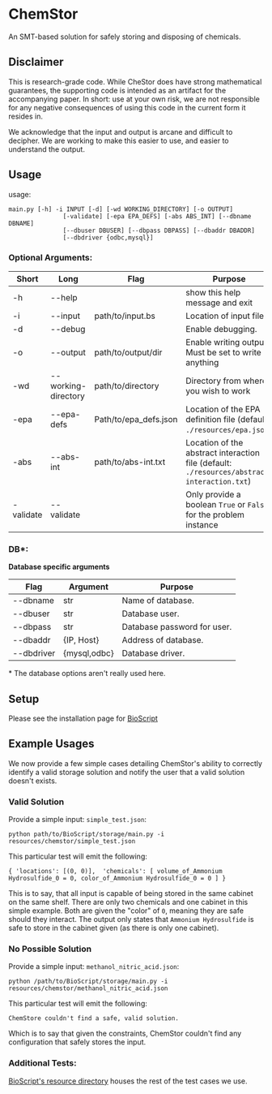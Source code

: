 # ChemStor
An SMT-based solution for safely storing and disposing of chemicals.

## Disclaimer

This is research-grade code.
While CheStor does have strong mathematical guarantees, the supporting code is intended as an artifact for the accompanying paper.
In short: use at your own risk, we are not responsible for any negative consequences of using this code in the current form it resides in.

We acknowledge that the input and output is arcane and difficult to decipher.
We are working to make this easier to use, and easier to understand the output.

## Usage

usage: 
```
main.py [-h] -i INPUT [-d] [-wd WORKING_DIRECTORY] [-o OUTPUT]
               [-validate] [-epa EPA_DEFS] [-abs ABS_INT] [--dbname DBNAME]
               [--dbuser DBUSER] [--dbpass DBPASS] [--dbaddr DBADDR]
               [--dbdriver {odbc,mysql}]
```

### Optional Arguments:

| Short             | Long                  | Flag                                      | Purpose                                               |
| ------------------|-----------------------|-------------------------------------------|-------------------------------------------------------|
| -h                | --help                |                                           | show this help message and exit                       |
| -i                | --input               | path/to/input.bs                          | Location of input file                                |
| -d                | --debug               |                                           | Enable debugging.                                     |
| -o                | --output              | path/to/output/dir                        | Enable writing output. Must be set to write anything  |
| -wd               | --working-directory   | path/to/directory                         | Directory from where you wish to work                 |
| -epa              | --epa-defs            | Path/to/epa_defs.json         | Location of the EPA definition file (default: `./resources/epa.json`)                         |
| -abs              | --abs-int             | path/to/abs-int.txt           | Location of the abstract interaction file (default: `./resources/abstract-interaction.txt`)   |
| -validate         | --validate            |                                           | Only provide a boolean `True` or `False` for the problem instance |

### DB*:
**Database specific arguments**

| Flag              | Argument      | Purpose                                   |
|-------------------|---------------|-------------------------------------------|
| --dbname          | str           | Name of database.                         |
| --dbuser          | str           | Database user.                            |
| --dbpass          | str           | Database password for user.               |
| --dbaddr          | {IP, Host}    | Address of database.                      |
| --dbdriver        | {mysql,odbc}  | Database driver.                          |

\* The database options aren't really used here.

## Setup

Please see the installation page for [BioScript](https://github.com/lilott8/BioScript)

## Example Usages

We now provide a few simple cases detailing ChemStor's ability to correctly identify a valid storage solution and notify the user that a valid solution doesn't exists.

### Valid Solution
Provide a simple input: `simple_test.json`:

```python path/to/BioScript/storage/main.py -i resources/chemstor/simple_test.json```

This particular test will emit the following:

 `{
    'locations': [(0, 0)], 
    'chemicals': [
        volume_of_Ammonium Hydrosulfide_0 = 0,
        color_of_Ammonium Hydrosulfide_0 = 0
    ]
 }`
 
 This is to say, that all input is capable of being stored in the same cabinet on the same shelf.
 There are only two chemicals and one cabinet in this simple example.
 Both are given the "color" of `0`, meaning they are safe should they interact.
 The output only states that `Ammonium Hydrosulfide` is safe to store in the cabinet given (as there is only one cabinet).  
 
 ### No Possible Solution
 
 Provide a simple input: `methanol_nitric_acid.json`:
 
 ```python /path/to/BioScript/storage/main.py -i resources/chemstor/methanol_nitric_acid.json```
 
 This particular test will emit the following:
 
 ```
ChemStore couldn't find a safe, valid solution.
``` 

 Which is to say that given the constraints, ChemStor couldn't find any configuration that safely stores the input.
 ### Additional Tests:
 
 [BioScript's resource directory](https://github.com/lilott8/BioScript/tree/master/resources/chemstor) houses the rest of the test cases we use. 
